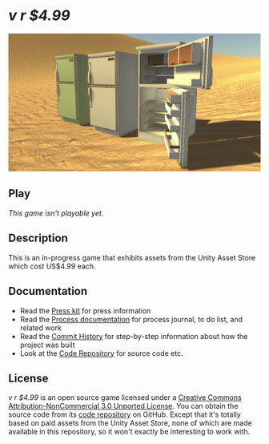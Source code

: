 # *v r $4.99*

![Banner](images/v-r-4-99-banner.png)

## Play
*This game isn't playable yet.*

## Description
This is an in-progress game that exhibits assets from the Unity Asset Store which cost US$4.99 each.

## Documentation
* Read the [Press kit](../press/) for press information
* Read the [Process documentation](../process/) for process journal, to do list, and related work
* Read the [Commit History](https://github.com/pippinbarr/v-r-4-99/commits/master) for step-by-step information about how the project was built
* Look at the [Code Repository](https://github.com/pippinbarr/v-r-4-99) for source code etc.

## License
*v r $4.99* is an open source game licensed under a [Creative Commons Attribution-NonCommercial 3.0 Unported License](http://creativecommons.org/licenses/by-nc/3.0/). You can obtain the source code from its [code repository](https://github.com/pippinbarr/v-r-4-99) on GitHub. Except that it's totally based on paid assets from the Unity Asset Store, none of which are made available in this repository, so it won't exactly be interesting to work with.
